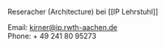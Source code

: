 Reseracher (Architecture) bei [[IP Lehrstuhl]]

Email: [kirner@ip.rwth-aachen.de](mailto:kirner@ip.rwth-aachen.de)   
Phone: + 49 241 80 95273